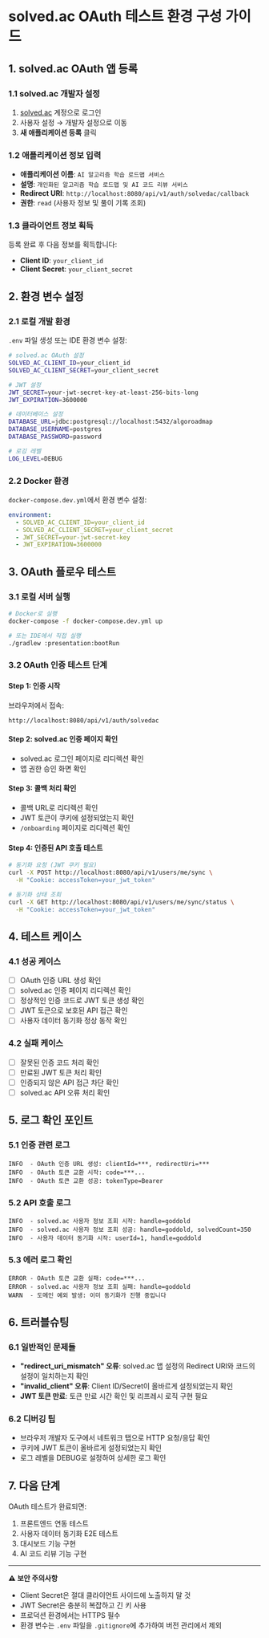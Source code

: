 # solved.ac OAuth 테스트 환경 구성 가이드

## 1. solved.ac OAuth 앱 등록

### 1.1 solved.ac 개발자 설정
1. [solved.ac](https://solved.ac) 계정으로 로그인
2. 사용자 설정 → 개발자 설정으로 이동
3. **새 애플리케이션 등록** 클릭

### 1.2 애플리케이션 정보 입력
- **애플리케이션 이름**: `AI 알고리즘 학습 로드맵 서비스`
- **설명**: `개인화된 알고리즘 학습 로드맵 및 AI 코드 리뷰 서비스`
- **Redirect URI**: `http://localhost:8080/api/v1/auth/solvedac/callback`
- **권한**: `read` (사용자 정보 및 풀이 기록 조회)

### 1.3 클라이언트 정보 획득
등록 완료 후 다음 정보를 획득합니다:
- **Client ID**: `your_client_id`
- **Client Secret**: `your_client_secret`

## 2. 환경 변수 설정

### 2.1 로컬 개발 환경
`.env` 파일 생성 또는 IDE 환경 변수 설정:

```bash
# solved.ac OAuth 설정
SOLVED_AC_CLIENT_ID=your_client_id
SOLVED_AC_CLIENT_SECRET=your_client_secret

# JWT 설정  
JWT_SECRET=your-jwt-secret-key-at-least-256-bits-long
JWT_EXPIRATION=3600000

# 데이터베이스 설정
DATABASE_URL=jdbc:postgresql://localhost:5432/algoroadmap
DATABASE_USERNAME=postgres
DATABASE_PASSWORD=password

# 로깅 레벨
LOG_LEVEL=DEBUG
```

### 2.2 Docker 환경
`docker-compose.dev.yml`에서 환경 변수 설정:

```yaml
environment:
  - SOLVED_AC_CLIENT_ID=your_client_id
  - SOLVED_AC_CLIENT_SECRET=your_client_secret
  - JWT_SECRET=your-jwt-secret-key
  - JWT_EXPIRATION=3600000
```

## 3. OAuth 플로우 테스트

### 3.1 로컬 서버 실행
```bash
# Docker로 실행
docker-compose -f docker-compose.dev.yml up

# 또는 IDE에서 직접 실행
./gradlew :presentation:bootRun
```

### 3.2 OAuth 인증 테스트 단계

#### Step 1: 인증 시작
브라우저에서 접속:
```
http://localhost:8080/api/v1/auth/solvedac
```

#### Step 2: solved.ac 인증 페이지 확인
- solved.ac 로그인 페이지로 리디렉션 확인
- 앱 권한 승인 화면 확인

#### Step 3: 콜백 처리 확인
- 콜백 URL로 리디렉션 확인
- JWT 토큰이 쿠키에 설정되었는지 확인
- `/onboarding` 페이지로 리디렉션 확인

#### Step 4: 인증된 API 호출 테스트
```bash
# 동기화 요청 (JWT 쿠키 필요)
curl -X POST http://localhost:8080/api/v1/users/me/sync \
  -H "Cookie: accessToken=your_jwt_token"

# 동기화 상태 조회
curl -X GET http://localhost:8080/api/v1/users/me/sync/status \
  -H "Cookie: accessToken=your_jwt_token"
```

## 4. 테스트 케이스

### 4.1 성공 케이스
- [ ] OAuth 인증 URL 생성 확인
- [ ] solved.ac 인증 페이지 리디렉션 확인
- [ ] 정상적인 인증 코드로 JWT 토큰 생성 확인
- [ ] JWT 토큰으로 보호된 API 접근 확인
- [ ] 사용자 데이터 동기화 정상 동작 확인

### 4.2 실패 케이스
- [ ] 잘못된 인증 코드 처리 확인
- [ ] 만료된 JWT 토큰 처리 확인
- [ ] 인증되지 않은 API 접근 차단 확인
- [ ] solved.ac API 오류 처리 확인

## 5. 로그 확인 포인트

### 5.1 인증 관련 로그
```
INFO  - OAuth 인증 URL 생성: clientId=***, redirectUri=***
INFO  - OAuth 토큰 교환 시작: code=***...
INFO  - OAuth 토큰 교환 성공: tokenType=Bearer
```

### 5.2 API 호출 로그
```
INFO  - solved.ac 사용자 정보 조회 시작: handle=goddold
INFO  - solved.ac 사용자 정보 조회 성공: handle=goddold, solvedCount=350
INFO  - 사용자 데이터 동기화 시작: userId=1, handle=goddold
```

### 5.3 에러 로그 확인
```
ERROR - OAuth 토큰 교환 실패: code=***...
ERROR - solved.ac 사용자 정보 조회 실패: handle=goddold
WARN  - 도메인 예외 발생: 이미 동기화가 진행 중입니다
```

## 6. 트러블슈팅

### 6.1 일반적인 문제들
- **"redirect_uri_mismatch" 오류**: solved.ac 앱 설정의 Redirect URI와 코드의 설정이 일치하는지 확인
- **"invalid_client" 오류**: Client ID/Secret이 올바르게 설정되었는지 확인
- **JWT 토큰 만료**: 토큰 만료 시간 확인 및 리프레시 로직 구현 필요

### 6.2 디버깅 팁
- 브라우저 개발자 도구에서 네트워크 탭으로 HTTP 요청/응답 확인
- 쿠키에 JWT 토큰이 올바르게 설정되었는지 확인
- 로그 레벨을 DEBUG로 설정하여 상세한 로그 확인

## 7. 다음 단계

OAuth 테스트가 완료되면:
1. 프론트엔드 연동 테스트
2. 사용자 데이터 동기화 E2E 테스트  
3. 대시보드 기능 구현
4. AI 코드 리뷰 기능 구현

---

**⚠️ 보안 주의사항**
- Client Secret은 절대 클라이언트 사이드에 노출하지 말 것
- JWT Secret은 충분히 복잡하고 긴 키 사용
- 프로덕션 환경에서는 HTTPS 필수
- 환경 변수는 `.env` 파일을 `.gitignore`에 추가하여 버전 관리에서 제외